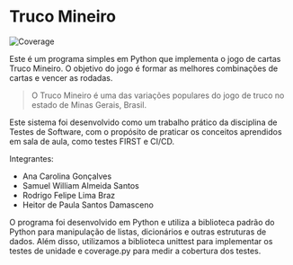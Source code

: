 # Truco Mineiro
![Coverage](https://img.shields.io/badge/coverage-64%25-green)

Este é um programa simples em Python que implementa o jogo de cartas Truco Mineiro. O objetivo do jogo é formar as melhores combinações de cartas e vencer as rodadas.
> O Truco Mineiro é uma das variações populares do jogo de truco no estado de Minas Gerais, Brasil.

Este sistema foi desenvolvido como um trabalho prático da disciplina de Testes de Software, com o propósito de praticar os conceitos aprendidos em sala de aula, como testes FIRST e CI/CD.

Integrantes: 
- Ana Carolina Gonçalves
- Samuel William Almeida Santos
- Rodrigo Felipe Lima Braz
- Heitor de Paula Santos Damasceno

O programa foi desenvolvido em Python e utiliza a biblioteca padrão do Python para manipulação de listas, dicionários e outras estruturas de dados. Além disso, utilizamos a biblioteca unittest para implementar os testes de unidade e coverage.py para medir a cobertura dos testes.

